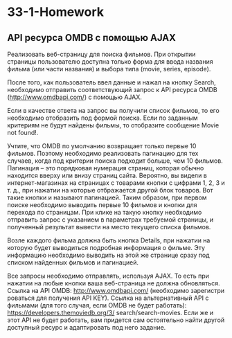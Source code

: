 # 33-1-Homework
## API ресурса OMDB с помощью AJAX

Реализовать веб-страницу для поиска фильмов. При открытии страницы пользователю доступна только форма для ввода названия фильма (или части названия) и выбора типа (movie, series, episode).

После того, как пользователь ввел данные и нажал на кнопку Search, необходимо отправить соответствующий запрос к API ресурса OMDB (http://www.omdbapi.com/) с помощью AJAX.

Если в качестве ответа на запрос вы получили список фильмов, то его необходимо отобразить под формой поиска. Если по заданным критериям не будут найдены фильмы, то отобразите сообщение Movie not found!.

Учтите, что OMDB по умолчанию возвращает только первые 10 фильмов. Поэтому необходимо реализовать пагинацию для тех случаев, когда под критерии поиска подходит больше, чем 10 фильмов. Пагинация – это порядковая нумерация страниц, которая обычно находится вверху или внизу страниц сайта. Вероятно, вы видели в интернет-магазинах на страницах с товарами кнопки с цифрами 1, 2, 3 и т. д., при нажатии на которые отбражается другой блок товаров. Вот такие кнопки и называют пагинацией. Таким образом, при первом поиске необходимо выводить первые 10 фильмов и кнопки для перехода по страницам. При клике на такую кнопку необходимо отправить запрос с указанием в параметрах требуемой страницы, и полученный результат вывести на место текущего списка фильмов.

Возле каждого фильма должна быть кнопка Details, при нажатии на которую будет выводиться подробная информация о фильме. Эту информацию необходимо выводить на этой же странице сразу под списком найденных фильмов и пагинацией.

Все запросы необходимо отправлять, используя AJAX. То есть при нажатии на любые кнопки ваша веб-страница не должна обновляться.
Ссылка на API OMDB: http://www.omdbapi.com/ (необходимо зарегистри роваться для получения API KEY).
Ссылка на альтернативный API с фильмами (для того случая, если OMDB не будет работать): https://developers.themoviedb.org/3/ search/search-movies.
Если же и этот API не будет работать, вам придется сам остоятельно найти другой доступный ресурс и адаптировать под него задание.
